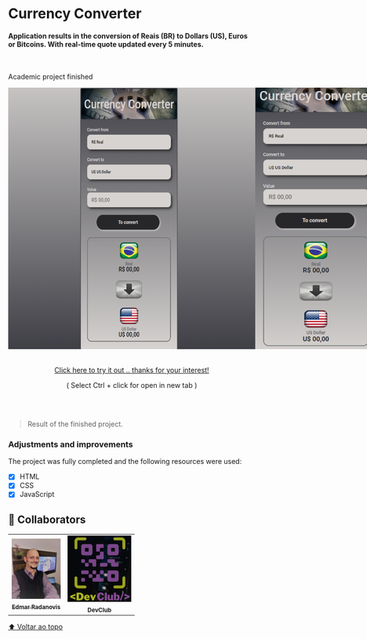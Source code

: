 # Currency Converter

<h4>Application results in the conversion of Reais (BR) to Dollars (US), Euros or Bitcoins. With real-time quote updated every 5 minutes.</h4>

<br>

 Academic project finished
 
<div align="center">
 <div style="display: flex;"> 
  <img src="./Assets/Print finished project.png" alt="page-image" width="600px" >
  <img src="./Assets/Print finished project 2.png" alt="page-image" width="245px" >
 </div>
</div>

<br>
<br>

<div align="center">
 <a href="https://ed-radanovis.github.io/Currency-Converter/" >Click here to try it out .. thanks for your interest!</a>
 <p>( Select Ctrl + click for open in new tab )</p>
</div>

 <br>
 <br>

> Result of the finished project.

### Adjustments and improvements

The project was fully completed and the following resources were used:

- [x] HTML
- [x] CSS
- [x] JavaScript
## 🤝 Collaborators

<table>
  <tr>
    <td align="center">
      <a href="https://www.linkedin.com/in/edmar-radanovis-0130b611a/">
        <img src="./Assets/foto perfil (4).jpeg" width="100px;" alt="Foto de Edmar Radanovis"/><br>
        <sub>
          <b>Edmar Radanovis</b>
        </sub>
      </a>
    </td>
    <td align="center">
       <a href="https://rodolfomori.com.br/devclub/">
        <img src="./Assets/DevClub.png" width="130px;" alt="Logo DevClub"/><br>
        <sub>
          <b>DevClub</b>
        </sub>
      </a>
      <!-- </td><td align="center">
        <img src="./Foto Rodolfo Mori.png" width="130px;" alt="Foto Rodolfo Mori"/><br>
        <sub>
          <b>Rodolfo Mori</b>
        </sub>
      </td> -->
  </tr>
</table>


[⬆ Voltar ao topo](#currency-converter)<br>



